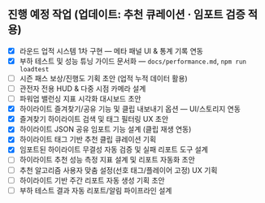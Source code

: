 ## 진행 예정 작업 (업데이트: 추천 큐레이션 · 임포트 검증 적용)
- [x] 라운드 업적 시스템 1차 구현 — 메타 패널 UI & 통계 기록 연동
- [x] 부하 테스트 및 성능 튜닝 가이드 문서화 — `docs/performance.md`, `npm run loadtest`
- [ ] 시즌 패스 보상/진행도 기획 초안 (업적 누적 데이터 활용)
- [ ] 관전자 전용 HUD & 다중 시점 카메라 설계
- [ ] 파워업 밸런싱 지표 시각화 대시보드 초안
- [x] 하이라이트 즐겨찾기/공유 기능 및 클립 내보내기 옵션 — UI/스토리지 연동
- [x] 즐겨찾기 하이라이트 검색 및 태그 필터링 UX 초안
- [x] 하이라이트 JSON 공유 임포트 기능 설계 (클립 재생 연동)
- [x] 하이라이트 태그 기반 추천 클립 큐레이션 기획
- [x] 임포트된 하이라이트 무결성 자동 검증 및 실패 리포트 도구 설계
- [ ] 하이라이트 추천 성능 측정 지표 설계 및 리포트 자동화 초안
- [ ] 추천 알고리즘 사용자 맞춤 설정(선호 태그/플레이어 고정) UX 기획
- [ ] 하이라이트 기반 주간 리포트 자동 생성 기획 초안
- [ ] 부하 테스트 결과 자동 리포트/알림 파이프라인 설계
